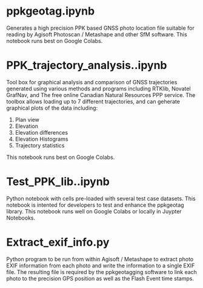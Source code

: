 # ppkgeotag.ipynb
Generates a high precision PPK based GNSS photo location file suitable for reading by Agisoft Photoscan / Metashape and other SfM software. This notebook runs best on Google Colabs.

# PPK_trajectory_analysis..ipynb
Tool box for graphical analysis and comparison of GNSS trajectories generated using various methods and programs including RTKlib, Novatel GrafNav, and The free online Canadian Natural Resources PPP service.  The toolbox allows loading up to 7 different trajectories, and can geherate graphical plots of the data including: 
1. Plan view
1. Elevation
1. Elevation differences
1. Elevation Histograms
1. Trajectory statistics 

This notebook runs best on Google Colabs.

# Test_PPK_lib..ipynb
Python notebook with cells pre-loaded with several test case datasets.  This notebook is intented for developers to test and enhance the ppkgeotag library.  This notebook runs well on Google Colabs or locally in Juypter Notebooks.

# Extract_exif_info.py
Python program to be run from within Agisoft / Metashape to extract photo EXIF information from each photo and write the information to a single EXIF file. The resulting file is required by the ppkgeotagging software to link each photo to the precision GPS position as well as the Flash Event time stamps.
